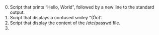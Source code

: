 0. Script that prints “Hello, World”, followed by a new line to the standard output.
1. Script that displays a confused smiley "(Ôo)'.
2. Script that display the content of the /etc/passwd file.
3. 
